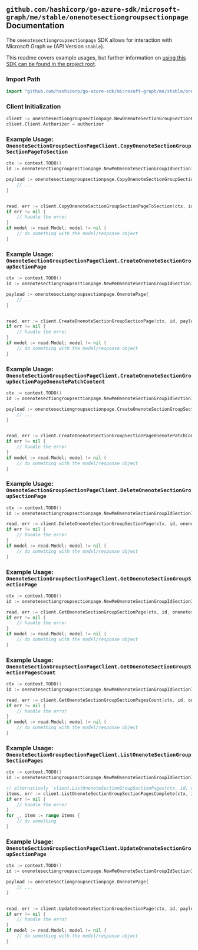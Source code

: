 
## `github.com/hashicorp/go-azure-sdk/microsoft-graph/me/stable/onenotesectiongroupsectionpage` Documentation

The `onenotesectiongroupsectionpage` SDK allows for interaction with Microsoft Graph `me` (API Version `stable`).

This readme covers example usages, but further information on [using this SDK can be found in the project root](https://github.com/hashicorp/go-azure-sdk/tree/main/docs).

### Import Path

```go
import "github.com/hashicorp/go-azure-sdk/microsoft-graph/me/stable/onenotesectiongroupsectionpage"
```


### Client Initialization

```go
client := onenotesectiongroupsectionpage.NewOnenoteSectionGroupSectionPageClientWithBaseURI("https://graph.microsoft.com")
client.Client.Authorizer = authorizer
```


### Example Usage: `OnenoteSectionGroupSectionPageClient.CopyOnenoteSectionGroupSectionPageToSection`

```go
ctx := context.TODO()
id := onenotesectiongroupsectionpage.NewMeOnenoteSectionGroupIdSectionIdPageID("sectionGroupId", "onenoteSectionId", "onenotePageId")

payload := onenotesectiongroupsectionpage.CopyOnenoteSectionGroupSectionPageToSectionRequest{
	// ...
}


read, err := client.CopyOnenoteSectionGroupSectionPageToSection(ctx, id, payload, onenotesectiongroupsectionpage.DefaultCopyOnenoteSectionGroupSectionPageToSectionOperationOptions())
if err != nil {
	// handle the error
}
if model := read.Model; model != nil {
	// do something with the model/response object
}
```


### Example Usage: `OnenoteSectionGroupSectionPageClient.CreateOnenoteSectionGroupSectionPage`

```go
ctx := context.TODO()
id := onenotesectiongroupsectionpage.NewMeOnenoteSectionGroupIdSectionID("sectionGroupId", "onenoteSectionId")

payload := onenotesectiongroupsectionpage.OnenotePage{
	// ...
}


read, err := client.CreateOnenoteSectionGroupSectionPage(ctx, id, payload, onenotesectiongroupsectionpage.DefaultCreateOnenoteSectionGroupSectionPageOperationOptions())
if err != nil {
	// handle the error
}
if model := read.Model; model != nil {
	// do something with the model/response object
}
```


### Example Usage: `OnenoteSectionGroupSectionPageClient.CreateOnenoteSectionGroupSectionPageOnenotePatchContent`

```go
ctx := context.TODO()
id := onenotesectiongroupsectionpage.NewMeOnenoteSectionGroupIdSectionIdPageID("sectionGroupId", "onenoteSectionId", "onenotePageId")

payload := onenotesectiongroupsectionpage.CreateOnenoteSectionGroupSectionPageOnenotePatchContentRequest{
	// ...
}


read, err := client.CreateOnenoteSectionGroupSectionPageOnenotePatchContent(ctx, id, payload, onenotesectiongroupsectionpage.DefaultCreateOnenoteSectionGroupSectionPageOnenotePatchContentOperationOptions())
if err != nil {
	// handle the error
}
if model := read.Model; model != nil {
	// do something with the model/response object
}
```


### Example Usage: `OnenoteSectionGroupSectionPageClient.DeleteOnenoteSectionGroupSectionPage`

```go
ctx := context.TODO()
id := onenotesectiongroupsectionpage.NewMeOnenoteSectionGroupIdSectionIdPageID("sectionGroupId", "onenoteSectionId", "onenotePageId")

read, err := client.DeleteOnenoteSectionGroupSectionPage(ctx, id, onenotesectiongroupsectionpage.DefaultDeleteOnenoteSectionGroupSectionPageOperationOptions())
if err != nil {
	// handle the error
}
if model := read.Model; model != nil {
	// do something with the model/response object
}
```


### Example Usage: `OnenoteSectionGroupSectionPageClient.GetOnenoteSectionGroupSectionPage`

```go
ctx := context.TODO()
id := onenotesectiongroupsectionpage.NewMeOnenoteSectionGroupIdSectionIdPageID("sectionGroupId", "onenoteSectionId", "onenotePageId")

read, err := client.GetOnenoteSectionGroupSectionPage(ctx, id, onenotesectiongroupsectionpage.DefaultGetOnenoteSectionGroupSectionPageOperationOptions())
if err != nil {
	// handle the error
}
if model := read.Model; model != nil {
	// do something with the model/response object
}
```


### Example Usage: `OnenoteSectionGroupSectionPageClient.GetOnenoteSectionGroupSectionPagesCount`

```go
ctx := context.TODO()
id := onenotesectiongroupsectionpage.NewMeOnenoteSectionGroupIdSectionID("sectionGroupId", "onenoteSectionId")

read, err := client.GetOnenoteSectionGroupSectionPagesCount(ctx, id, onenotesectiongroupsectionpage.DefaultGetOnenoteSectionGroupSectionPagesCountOperationOptions())
if err != nil {
	// handle the error
}
if model := read.Model; model != nil {
	// do something with the model/response object
}
```


### Example Usage: `OnenoteSectionGroupSectionPageClient.ListOnenoteSectionGroupSectionPages`

```go
ctx := context.TODO()
id := onenotesectiongroupsectionpage.NewMeOnenoteSectionGroupIdSectionID("sectionGroupId", "onenoteSectionId")

// alternatively `client.ListOnenoteSectionGroupSectionPages(ctx, id, onenotesectiongroupsectionpage.DefaultListOnenoteSectionGroupSectionPagesOperationOptions())` can be used to do batched pagination
items, err := client.ListOnenoteSectionGroupSectionPagesComplete(ctx, id, onenotesectiongroupsectionpage.DefaultListOnenoteSectionGroupSectionPagesOperationOptions())
if err != nil {
	// handle the error
}
for _, item := range items {
	// do something
}
```


### Example Usage: `OnenoteSectionGroupSectionPageClient.UpdateOnenoteSectionGroupSectionPage`

```go
ctx := context.TODO()
id := onenotesectiongroupsectionpage.NewMeOnenoteSectionGroupIdSectionIdPageID("sectionGroupId", "onenoteSectionId", "onenotePageId")

payload := onenotesectiongroupsectionpage.OnenotePage{
	// ...
}


read, err := client.UpdateOnenoteSectionGroupSectionPage(ctx, id, payload, onenotesectiongroupsectionpage.DefaultUpdateOnenoteSectionGroupSectionPageOperationOptions())
if err != nil {
	// handle the error
}
if model := read.Model; model != nil {
	// do something with the model/response object
}
```
